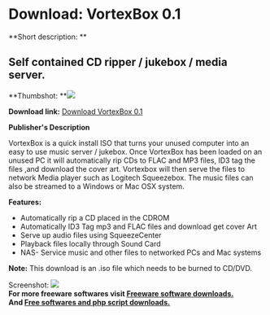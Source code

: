 # Download: VortexBox 0.1

**Short description: **

## Self contained CD ripper / jukebox / media server.

  
**Thumbshot: **![](http://www.freewarefiles.com/screenshot/vortexbox_md.jpg)   
  
**Download link:** [Download VortexBox 0.1](http://freesoftwares.boysofts.com/VortexBox_program_45928.html)  
  

**Publisher's Description**  
  

VortexBox is a quick install ISO that turns your unused computer into an easy
to use music server / jukebox. Once VortexBox has been loaded on an unused PC
it will automatically rip CDs to FLAC and MP3 files, ID3 tag the files ,and
download the cover art. Vortexbox will then serve the files to network Media
player such as Logitech Squeezebox. The music files can also be streamed to a
Windows or Mac OSX system.

**Features:**

  * Automatically rip a CD placed in the CDROM 
  * Automatically ID3 Tag mp3 and FLAC files and download get cover Art 
  * Serve up audio files using SqueezeCenter 
  * Playback files locally through Sound Card 
  * NAS- Service music and other files to networked PCs and Mac systems 

**Note:** This download is an .iso file which needs to be burned to CD/DVD.

  
  
Screenshot: ![](http://www.freewarefiles.com/screenshot/vortexbox.jpg)  
**For more freeware softwares visit [Freeware software downloads.](http://freesoftwares.boysofts.com/)**   
**And [Free softwares and php script downloads.](http://www.boysofts.com/)**

